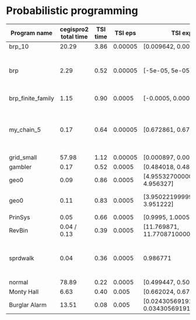 # Probabilistic programming


| Program name      | cegispro2 total time | TSI time | TSI eps | TSI exp                                     | Additional details                                       |
| ----------------- | -------------------- | -------- | ------- | ------------------------------------------- | -------------------------------------------------------- |
| brp_10            | 20.29                | 3.86     | 0.00005 | \[0.009642, 0.009742\]                      |                                                          |
| brp               | 2.29                 | 0.52     | 0.00005 | \[-5e-05, 5e-05\]                           | For cegispro2 refer to the first prompt in the file      |
| brp_finite_family | 1.15                 | 0.90     | 0.0005  | \[-0.0005, 0.0005\]                         | Same as above                                            |
| my_chain_5        | 0.17                 | 0.64     | 0.00005 | \[0.672861, 0.672961\]                      | For cegispro2 refer to the last two commands in the file |
| grid_small        | 57.98                | 1.12     | 0.00005 | \[0.000897, 0.000997\]                      |                                                          |
| gambler           | 0.17                 | 0.52     | 0.0005  | \[0.484018, 0.485018\]                      |                                                          |
| geo0              | 0.09                 | 0.86     | 0.0005  | \[4.9553270000000005, 4.956327\]            | first prompt (cegispro2)                                 |
| geo0              | 0.11                 | 0.83     | 0.0005  | \[3.9502219999999997, 3.951222\]            | second prompt (cegispro2)                                |
| PrinSys           | 0.05                 | 0.66     | 0.0005  | [0.9995, 1.0005]                            |                                                          |
| RevBin            | 0.04 / 0.13          | 0.39     | 0.0005  | [11.769871, 11.770871000000001]             |                                                          |
| sprdwalk          | 0.04                 | 0.36     | 0.0005  | 0.986771                                    | proportion of term and failed instead of TSI exp         |
| normal            | 78.89                | 0.22     | 0.0005  | [0.499447, 0.500447]                        |                                                          |
| Monty Hall        | 6.63                 | 0.40     | 0.005   | [0.662024, 0.672024]                        |                                                          |
| Burglar Alarm     | 13.51                | 0.08     | 0.005   | [0.024305691915279908, 0.03430569191527991] |                                                          |


